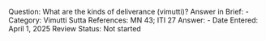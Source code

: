 Question: What are the kinds of deliverance (vimutti)?
Answer in Brief: -
 Category: Vimutti
Sutta References: MN 43; ITI 27
Answer: -
Date Entered: April 1, 2025
Review Status: Not started